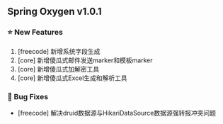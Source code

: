 ## Spring Oxygen v1.0.1

### ⭐ New Features

1. [freecode] 新增系统字段生成
2. [core] 新增傻瓜式邮件发送marker和模板marker
3. [core] 新增傻瓜式加解密工具
4. [core] 新增傻瓜式Excel生成和解析工具
### 🐞 Bug Fixes

- [freecode] 解决druid数据源与HikariDataSource数据源强转报冲突问题